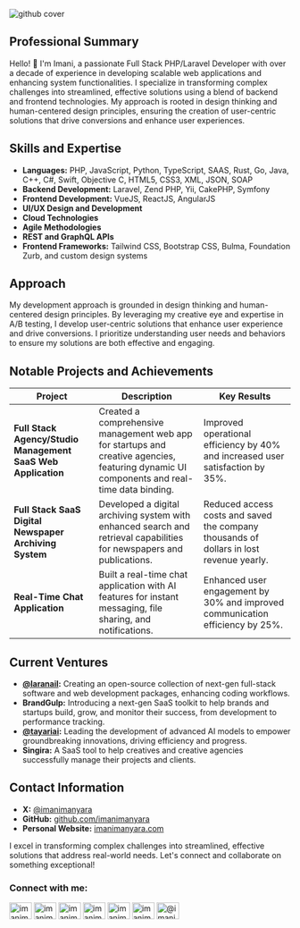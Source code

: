 ![github cover](https://github.com/imanimanyara/imanimanyara/assets/19682005/032c11f7-62f9-4e3e-9a1a-393031282d47)

## Professional Summary
Hello! 👋 I'm Imani, a passionate Full Stack PHP/Laravel Developer with over a decade of experience in developing scalable web applications and enhancing system functionalities. I specialize in transforming complex challenges into streamlined, effective solutions using a blend of backend and frontend technologies. My approach is rooted in design thinking and human-centered design principles, ensuring the creation of user-centric solutions that drive conversions and enhance user experiences.

## Skills and Expertise
- **Languages:** PHP, JavaScript, Python, TypeScript, SAAS, Rust, Go, Java, C++, C#, Swift, Objective C, HTML5, CSS3, XML, JSON, SOAP
- **Backend Development:** Laravel, Zend PHP, Yii, CakePHP, Symfony
- **Frontend Development:** VueJS, ReactJS, AngularJS
- **UI/UX Design and Development**
- **Cloud Technologies**
- **Agile Methodologies**
- **REST and GraphQL APIs**
- **Frontend Frameworks:** Tailwind CSS, Bootstrap CSS, Bulma, Foundation Zurb, and custom design systems

## Approach
My development approach is grounded in design thinking and human-centered design principles. By leveraging my creative eye and expertise in A/B testing, I develop user-centric solutions that enhance user experience and drive conversions. I prioritize understanding user needs and behaviors to ensure my solutions are both effective and engaging.

## Notable Projects and Achievements

| Project                                                        | Description                                                                                                                | Key Results                                                   |
|---------------------------------------------------------------|----------------------------------------------------------------------------------------------------------------------------|---------------------------------------------------------------|
| **Full Stack Agency/Studio Management SaaS Web Application**  | Created a comprehensive management web app for startups and creative agencies, featuring dynamic UI components and real-time data binding. | Improved operational efficiency by 40% and increased user satisfaction by 35%. |
| **Full Stack SaaS Digital Newspaper Archiving System**        | Developed a digital archiving system with enhanced search and retrieval capabilities for newspapers and publications.      | Reduced access costs and saved the company thousands of dollars in lost revenue yearly. |
| **Real-Time Chat Application**                                | Built a real-time chat application with AI features for instant messaging, file sharing, and notifications.                 | Enhanced user engagement by 30% and improved communication efficiency by 25%. |

## Current Ventures
- **[@laranail](https://github.com/laranail):** Creating an open-source collection of next-gen full-stack software and web development packages, enhancing coding workflows.
- **BrandGulp:** Introducing a next-gen SaaS toolkit to help brands and startups build, grow, and monitor their success, from development to performance tracking.
- **[@tayariai](https://tayari.ai):** Leading the development of advanced AI models to empower groundbreaking innovations, driving efficiency and progress.
- **Singira:** A SaaS tool to help creatives and creative agencies successfully manage their projects and clients.

## Contact Information
- **X:** [@imanimanyara](https://x.com/imanimanyara)
- **GitHub:** [github.com/imanimanyara](https://github.com/imanimanyara)
- **Personal Website:** [imanimanyara.com](https://imanimanyara.com)

I excel in transforming complex challenges into streamlined, effective solutions that address real-world needs. Let's connect and collaborate on something exceptional!

<h3 align="left">Connect with me:</h3>
<p align="left">
<a href="https://dev.to/imanimanyara" target="blank"><img align="center" src="https://cdn.simtabi.com/cdn/tech-icons/alt-svg/devto.svg" alt="imanimanyara" height="30" width="40" /></a>
<a href="https://twitter.com/imanimanyara" target="blank"><img align="center" src="https://cdn.simtabi.com/cdn/tech-icons/alt-svg/twitter.svg" alt="imanimanyara" height="30" width="40" /></a>
<a href="https://linkedin.com/in/imanimanyara" target="blank"><img align="center" src="https://cdn.simtabi.com/cdn/tech-icons/alt-svg/linked-in-alt.svg" alt="imanimanyara" height="30" width="40" /></a>
<a href="https://fb.com/imanimanyara" target="blank"><img align="center" src="https://cdn.simtabi.com/cdn/tech-icons/alt-svg/facebook.svg" alt="imanimanyara" height="30" width="40" /></a>
<a href="https://instagram.com/imanimanyara" target="blank"><img align="center" src="https://cdn.simtabi.com/cdn/tech-icons/alt-svg/instagram.svg" alt="imanimanyara" height="30" width="40" /></a>
<a href="https://dribbble.com/imanimanyara" target="blank"><img align="center" src="https://cdn.simtabi.com/cdn/tech-icons/alt-svg/dribbble.svg" alt="imanimanyara" height="30" width="40" /></a>
<a href="https://medium.com/@imanimanyara" target="blank"><img align="center" src="https://cdn.simtabi.com/cdn/tech-icons/alt-svg/medium.svg" alt="@imanimanyara" height="30" width="40" /></a>
</p>

<!---
imanimanyara/imanimanyara is a ✨ special ✨ repository because its `README.md` (this file) appears on your GitHub profile.
You can click the Preview link to take a look at your changes.
--->
